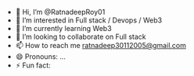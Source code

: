 - 👋 Hi, I’m @RatnadeepRoy01
- 👀 I’m interested in Full stack / Devops / Web3
- 🌱 I’m currently learning Web3
- 💞️ I’m looking to collaborate on Full stack
- 📫 How to reach me ratnadeep30112005@gmail.com
- 😄 Pronouns: ...
- ⚡ Fun fact: 

<!---
RatnadeepRoy01/RatnadeepRoy01 is a ✨ special ✨ repository because its `README.md` (this file) appears on your GitHub profile.
You can click the Preview link to take a look at your changes.
--->
